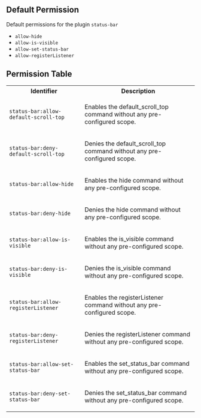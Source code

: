 ## Default Permission

Default permissions for the plugin `status-bar`

- `allow-hide`
- `allow-is-visible`
- `allow-set-status-bar`
- `allow-registerListener`

## Permission Table

<table>
<tr>
<th>Identifier</th>
<th>Description</th>
</tr>


<tr>
<td>

`status-bar:allow-default-scroll-top`

</td>
<td>

Enables the default_scroll_top command without any pre-configured scope.

</td>
</tr>

<tr>
<td>

`status-bar:deny-default-scroll-top`

</td>
<td>

Denies the default_scroll_top command without any pre-configured scope.

</td>
</tr>

<tr>
<td>

`status-bar:allow-hide`

</td>
<td>

Enables the hide command without any pre-configured scope.

</td>
</tr>

<tr>
<td>

`status-bar:deny-hide`

</td>
<td>

Denies the hide command without any pre-configured scope.

</td>
</tr>

<tr>
<td>

`status-bar:allow-is-visible`

</td>
<td>

Enables the is_visible command without any pre-configured scope.

</td>
</tr>

<tr>
<td>

`status-bar:deny-is-visible`

</td>
<td>

Denies the is_visible command without any pre-configured scope.

</td>
</tr>

<tr>
<td>

`status-bar:allow-registerListener`

</td>
<td>

Enables the registerListener command without any pre-configured scope.

</td>
</tr>

<tr>
<td>

`status-bar:deny-registerListener`

</td>
<td>

Denies the registerListener command without any pre-configured scope.

</td>
</tr>

<tr>
<td>

`status-bar:allow-set-status-bar`

</td>
<td>

Enables the set_status_bar command without any pre-configured scope.

</td>
</tr>

<tr>
<td>

`status-bar:deny-set-status-bar`

</td>
<td>

Denies the set_status_bar command without any pre-configured scope.

</td>
</tr>
</table>
